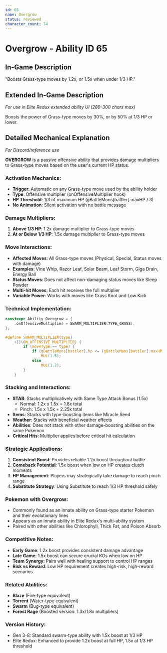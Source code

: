```yaml
---
id: 65
name: Overgrow
status: reviewed
character_count: 74
---
```


# Overgrow - Ability ID 65

## In-Game Description
"Boosts Grass-type moves by 1.2x, or 1.5x when under 1/3 HP."

## Extended In-Game Description
*For use in Elite Redux extended ability UI (280-300 chars max)*

Boosts the power of Grass-type moves by 30%, or by 50% at 1/3 HP or lower.

## Detailed Mechanical Explanation
*For Discord/reference use*

**OVERGROW** is a passive offensive ability that provides damage multipliers to Grass-type moves based on the user's current HP status.

### Activation Mechanics:
- **Trigger**: Automatic on any Grass-type move used by the ability holder
- **Type**: Offensive multiplier (onOffensiveMultiplier hook)
- **HP Threshold**: 1/3 of maximum HP (gBattleMons[battler].maxHP / 3)
- **No Animation**: Silent activation with no battle message

### Damage Multipliers:
1. **Above 1/3 HP**: 1.2x damage multiplier to Grass-type moves
2. **At or Below 1/3 HP**: 1.5x damage multiplier to Grass-type moves

### Move Interactions:
- **Affected Moves**: All Grass-type moves (Physical, Special, Status moves with damage)
- **Examples**: Vine Whip, Razor Leaf, Solar Beam, Leaf Storm, Giga Drain, Energy Ball
- **Status Moves**: Does not affect non-damaging status moves like Sleep Powder
- **Multi-hit Moves**: Each hit receives the full multiplier
- **Variable Power**: Works with moves like Grass Knot and Low Kick

### Technical Implementation:
```c
constexpr Ability Overgrow = {
    .onOffensiveMultiplier = SWARM_MULTIPLIER(TYPE_GRASS),
};

#define SWARM_MULTIPLIER(type)                                               \
    +[](ON_OFFENSIVE_MULTIPLIER) {                                           \
        if (moveType == type) {                                              \
            if (gBattleMons[battler].hp <= (gBattleMons[battler].maxHP / 3)) \
                MUL(1.5);                                                    \
            else                                                             \
                MUL(1.2);                                                    \
        }                                                                    \
    }
```

### Stacking and Interactions:
- **STAB**: Stacks multiplicatively with Same Type Attack Bonus (1.5x)
  - Normal: 1.2x x 1.5x = 1.8x total
  - Pinch: 1.5x x 1.5x = 2.25x total
- **Items**: Stacks with type-boosting items like Miracle Seed
- **Weather**: Stacks with beneficial weather effects
- **Abilities**: Does not stack with other damage-boosting abilities on the same Pokemon
- **Critical Hits**: Multiplier applies before critical hit calculation

### Strategic Applications:
1. **Consistent Boost**: Provides reliable 1.2x boost throughout battle
2. **Comeback Potential**: 1.5x boost when low on HP creates clutch moments
3. **HP Management**: Players may strategically take damage to reach pinch range
4. **Substitute Strategy**: Using Substitute to reach 1/3 HP threshold safely

### Pokemon with Overgrow:
- Commonly found as an innate ability on Grass-type starter Pokemon and their evolutionary lines
- Appears as an innate ability in Elite Redux's multi-ability system
- Paired with other abilities like Chlorophyll, Thick Fat, and Poison Absorb

### Competitive Notes:
- **Early Game**: 1.2x boost provides consistent damage advantage
- **Late Game**: 1.5x boost can secure crucial KOs when low on HP
- **Team Synergy**: Pairs well with healing support to control HP ranges
- **Risk vs Reward**: Low HP requirement creates high-risk, high-reward scenarios

### Related Abilities:
- **Blaze** (Fire-type equivalent)
- **Torrent** (Water-type equivalent) 
- **Swarm** (Bug-type equivalent)
- **Forest Rage** (Boosted version: 1.3x/1.8x multipliers)

### Version History:
- Gen 3-8: Standard swarm-type ability with 1.5x boost at 1/3 HP
- Elite Redux: Enhanced to provide 1.2x boost at full HP, 1.5x at 1/3 HP threshold